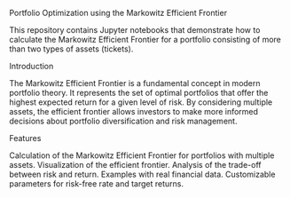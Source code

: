 Portfolio Optimization using the Markowitz Efficient Frontier

This repository contains Jupyter notebooks that demonstrate how to calculate the Markowitz Efficient Frontier for a portfolio consisting of more than two types of assets (tickets).

Introduction

The Markowitz Efficient Frontier is a fundamental concept in modern portfolio theory. It represents the set of optimal portfolios that offer the highest expected return for a given level of risk. By considering multiple assets, the efficient frontier allows investors to make more informed decisions about portfolio diversification and risk management.

Features

Calculation of the Markowitz Efficient Frontier for portfolios with multiple assets.
Visualization of the efficient frontier.
Analysis of the trade-off between risk and return.
Examples with real financial data.
Customizable parameters for risk-free rate and target returns.
